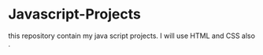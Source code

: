# Javascript-Projects
this repository contain my java script projects. I will use HTML and CSS also . 
